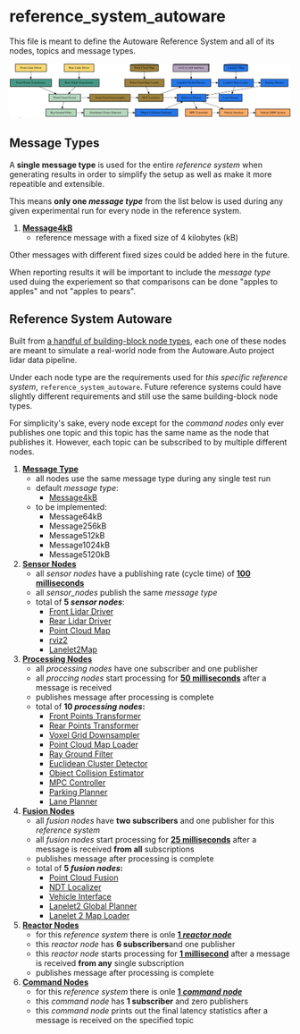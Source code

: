# reference_system_autoware

This file is meant to define the Autoware Reference System and all of its nodes, topics and message types.

![Node graph of reference-system-autoware](../content/img/dotgraph_autoware.svg)

## Message Types

A **single message type** is used for the entire _reference system_ when generating results in order to simplify the setup as well as make it more repeatible and extensible.

This means **only one _message type_** from the list below is used during any given experimental run for every node in the reference system.

1. [**Message4kB**](../reference_interfaces/msg/Message4kB.idl)
    - reference message with a fixed size of 4 kilobytes (kB)

Other messages with different fixed sizes could be added here in the future.

When reporting results it will be important to include the _message type_ used duing the experiement so that comparisons can be done "apples to apples" and not "apples to pears".

## Reference System Autoware

Built from [a handful of building-block node types](../README.md#concept-overview), each one of these nodes are meant to simulate a real-world node from the Autoware.Auto project lidar data pipeline.

Under each node type are the requirements used for _this specific reference system_, `reference_system_autoware`. Future reference systems could have slightly different requirements and still use the same building-block node types.

For simplicity's sake, every node except for the _command nodes_ only ever publishes one topic and this topic has the same name as the node that publishes it. However, each topic can be subscribed to by multiple different nodes.

1. [**Message Type**](#message-types)
    - all nodes use the same message type during any single test run
    - default _message type_:
        - [Message4kB](include/reference_system/msg_types.hpp#L21)
    - to be implemented:
        - Message64kB
        - Message256kB
        - Message512kB
        - Message1024kB
        - Message5120kB
2. [**Sensor Nodes**](include/reference_system/nodes/rclcpp/sensor.hpp)
    - all _sensor nodes_ have a publishing rate (cycle time) of [**100 milliseconds**](include/reference_system/system/timing/default.hpp#L26)
    - all _sensor_nodes_ publish the same _message type_
    - total of **5 _sensor nodes_**:
        - [Front Lidar Driver](include/reference_system/autoware_system_builder.hpp#L38)
        - [Rear Lidar Driver](include/reference_system/autoware_system_builder.hpp#L44)
        - [Point Cloud Map](include/reference_system/autoware_system_builder.hpp#L50)
        - [rviz2](include/reference_system/autoware_system_builder.hpp#L56)
        - [Lanelet2Map](include/reference_system/autoware_system_builder.hpp#62)
3. [**Processing Nodes**](include/reference_system/nodes/rclcpp/processing.hpp)
    - all _processing nodes_ have one subscriber and one publisher
    - all _proccing nodes_ start processing for [**50 milliseconds**](include/reference_system/system/timing/default.hpp#L28) after a message is received
    - publishes message after processing is complete
    - total of **10 _processing nodes_:**
        - [Front Points Transformer](include/reference_system/autoware_system_builder.hpp#L69)
        - [Rear Points Transformer](include/reference_system/autoware_system_builder.hpp#L78)
        - [Voxel Grid Downsampler](include/reference_system/autoware_system_builder.hpp#L87)
        - [Point Cloud Map Loader](include/reference_system/autoware_system_builder.hpp#L96)
        - [Ray Ground Filter](include/reference_system/autoware_system_builder.hpp#L105)
        - [Euclidean Cluster Detector](include/reference_system/autoware_system_builder.hpp#L114)
        - [Object Collision Estimator](include/reference_system/autoware_system_builder.hpp#L123)
        - [MPC Controller](include/reference_system/autoware_system_builder.hpp#L132)
        - [Parking Planner](include/reference_system/autoware_system_builder.hpp#L141)
        - [Lane Planner](include/reference_system/autoware_system_builder.hpp#L150)
4. [**Fusion Nodes**](include/reference_system/nodes/rclcpp/fusion.hpp)
    - all _fusion nodes_ have **two subscribers** and one publisher for this _reference system_
    - all _fusion nodes_ start processing for [**25 milliseconds**](include/reference_system/system/timing/default.hpp#L30) after a message is received **from all** subscriptions
    - publishes message after processing is complete
    - total of **5 _fusion nodes_:**
        - [Point Cloud Fusion](include/reference_system/autoware_system_builder.hpp#L160)
        - [NDT Localizer](include/reference_system/autoware_system_builder.hpp#L169)
        - [Vehicle Interface](include/reference_system/autoware_system_builder.hpp#L178)
        - [Lanelet2 Global Planner](include/reference_system/autoware_system_builder.hpp#L187)
        - [Lanelet 2 Map Loader](include/reference_system/autoware_system_builder.hpp#L196)
5. [**Reactor Nodes**](include/reference_system/nodes/rclcpp/reactor.hpp)
    - for this _reference system_ there is onle [**1 _reactor node_**](include/reference_system/autoware_system_builder.hpp#L206)
    - this _reactor node_ has **6 subscribers**and one publisher
    - this _reactor node_ starts processing for [**1 millisecond**](include/reference_system/system/timing/default.hpp#L32) after a message is received **from any** single subscription
    - publishes message after processing is complete
6. [**Command Nodes**](include/reference_system/nodes/rclcpp/command.hpp)
    - for this _reference system_ there is onle [**1 _command node_**](include/reference_system/autoware_system_builder.hpp#L217)
    - this _command node_ has **1 subscriber** and zero publishers
    - this _command node_ prints out the final latency statistics after a message is received on the specified topic